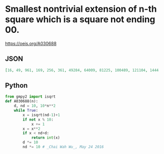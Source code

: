 # Smallest nontrivial extension of n\-th square which is a square not ending 00\.
https://oeis.org/A030688
## JSON
```JSON
[16, 49, 961, 169, 256, 361, 49284, 64009, 81225, 100489, 121104, 1444, 169744, 196249, 225625, 256036, 289444, 3249, 361201, 400689, 4414201, 484416, 529984, 576081, 625681, 6765201, 729316, 784996, 8415801, 900601, 9616201]
```
## Python
```Python
from gmpy2 import isqrt
def A030688(n):
    d, nd = 10, 10*n**2
    while True:
        x = isqrt(nd-1)+1
        if not x % 10:
            x += 1
        x = x**2
        if x < nd+d:
            return int(x)
        d *= 10
        nd *= 10 # _Chai Wah Wu_, May 24 2016
```
